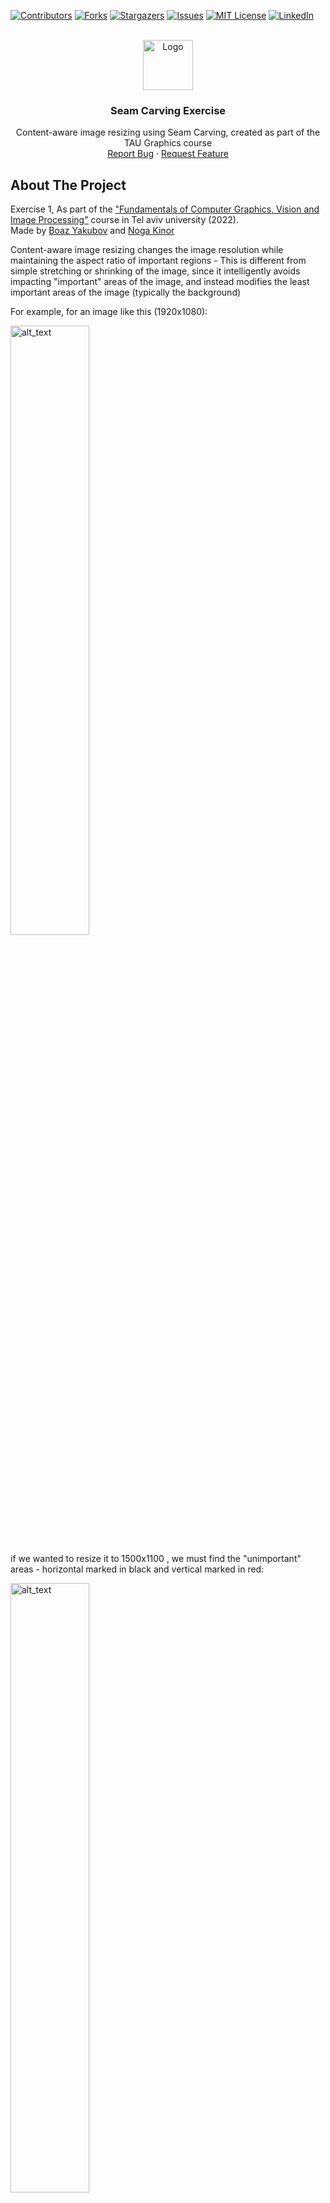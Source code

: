 <a name="readme-top"></a>

<!-- Explanations -->
<!--
- This is a ReadMe template, cloned from https://github.com/othneildrew/Best-README-Template/
- Do a search and replace with your text editor for the following: `TAU-Graphics-Ex1-SeamCarving`,`Seam Carving Exercise`, `Content-aware image resizing using Seam Carving, created as part of the TAU Graphics course`
- fill any TODO sections:
  - Add a logo in images/logo.png
  - fill the table of contents
  - fill the About section - with Product screenshot and tech used

-->

<!-- PROJECT SHIELDS -->
[![Contributors][contributors-shield]][contributors-url]
[![Forks][forks-shield]][forks-url]
[![Stargazers][stars-shield]][stars-url]
[![Issues][issues-shield]][issues-url]
[![MIT License][license-shield]][license-url]
[![LinkedIn][linkedin-shield]][linkedin-url]


<!-- PROJECT LOGO -->
<br />
<div align="center">
  <a href="https://github.com/Boazius/TAU-Graphics-Ex1-SeamCarving">
    <img src="images/tauLogo.jpg" alt="Logo" width="80" height="80">
  </a>

<h3 align="center">Seam Carving Exercise</h3>

  <p align="center">
    Content-aware image resizing using Seam Carving, created as part of the TAU Graphics course 
    <br />
    <a href="https://github.com/Boazius/TAU-Graphics-Ex1-SeamCarving/issues">Report Bug</a>
    ·
    <a href="https://github.com/Boazius/TAU-Graphics-Ex1-SeamCarving/issues">Request Feature</a>
  </p>
</div>


<!-- ABOUT THE PROJECT -->
## About The Project
Exercise 1,  As part of the ["Fundamentals of Computer Graphics, Vision and Image Processing"](https://www.ims.tau.ac.il/Tal/Syllabus/Syllabus_L.aspx?course=0368323601&year=2022) course in Tel aviv university (2022). <br>
Made by [Boaz Yakubov](https://github.com/Boazius/) and [Noga Kinor](https://github.com/nogakinor)

Content-aware image resizing changes the image resolution while maintaining the aspect ratio of important regions - This is different from simple stretching or shrinking of the image, since it intelligently avoids impacting "important" areas of the image, and instead modifies the least important areas of the image (typically the background)

For example, for an image like this (1920x1080): 

<img src="images\camel.jpg" alt="alt_text" style="width:50%" />

if we wanted to resize it to 1500x1100 , we must find the "unimportant" areas - horizontal marked in black and vertical marked in red:

<img src="images\cameltime_vertical_seams.png" alt="alt_text" style="width:50%" />

<img src="images\cameltime_horizontal_seams.png" alt="alt_text" style="width:50%" />

and then delete these unimportant areas in the image to get the final resized image

<img src="images\cameltime_resized.png" alt="alt_text" style="width:50%" />

Note that the camels were not resized at all! only the background sky and desert was shrunk.

#### _in order to enlarge the image using this technique, we would simply duplicate these lines instead_

### This program performs image resizing using this technique on a specified image, and outputs:
- the resized image
- the original image with horizontal black lines (that will be deleted or duplicated)
- the _the partially resized_ image with vertical red lines (that will be deleted or duplicated)

#### The program optionally uses a "forward looking energy function" instead of the regular energy function, in order to reduce artifacts in the resized image

### Built With 
[![Python][Python-shield]][Python-url]
<p align="right">(<a href="#readme-top">back to top</a>)</p>

## Mathematical Background

In order to implement the Seam carving algorithm, we need to define an energy function that specifies the "importance" of each image pixel. we can calculate the pixel importance using the image gradient.

We computed it using the formula 
$E(i,j) =  \sqrt{\frac{{(\Delta_x)^2 + (\Delta_y)^2}}{2}} $
where $\Delta_x^2$ is the squared difference between the current and next horizontal pixel (in grayscale) and $\Delta_y^2$ is the same for vertical pixels

to find the optimal "Seams" to remove or duplicate , i.e the lines along the image:

- calculate the cost matrix M
- do k times:
    - find a path with the lowest total energy from one end of the image to the other.
    - delete or duplicate it

to resize the image both horizontally and vertically, we first change the width using the algorith and then the height on the partially resized image.

### Forward Looking energy function
Seam carving can introduce artifacts to the resized images. to reduce these artifacts, we implement a forward-looking energy function:

$M(i,j) = E(i,j) + \min\begin{cases}
M(i-1,j-1)+C_L(i,j), \\
M(i-1,j)+C_V(i,j) \\
M(i-1,j+1) + C_R(i,j)
\end{cases} $

where ($I_gs$ is the grayscale image) 

$C_L = |I_gs(i,j+1)-I_gs(i,j-1)|+|I_gs(i-1,j)-I_gs(i,j-1)|$

$C_V = |I_gs(i,j+1)-I_gs(i,j-1)|$

$C_R = |I_gs(i,j+1)-I_gs(i,j-1)|+|I_gs(i-1,j)-I_gs(i,j+1)|$

_when using the program, you can choose to use the previous energy function, or this forward looking energy function_

<p align="right">(<a href="#readme-top">back to top</a>)</p>

<!-- GETTING STARTED -->
## Getting Started
To get a local copy up and running follow these simple example steps.
- clone or download the repository
- open shell in the repository folder
- verify python and pip are installed ( use ``` python --version ``` and ```pip --version```)
- install requirements using  ``` pip install -r requirements.txt ```
- copy your desired images(s) into the folder, preferably into the imagesInput folder

now, to run the application simply type:
``` bash
python main.py
```

with the following arguments
- image_path (str) - an absolute / relative path to the image you want to process
- output_dir (str)– The output directory where you will save your outputs.
- height (int) – the output image height
- width (int) – the output image width
- resize_method (str) – a string representing the resize method. Could be one of the following: [‘nearest_neighbor’,‘seam_carving’]
- use_forward_implementation – a boolean flag indicates if forward looking energy function is used or not.
- output_prefix (str) – an optional string which will be used as a prefix to the output files. If set, the output files names will start with the given prefix. For seam carving, we will output two images, the resized image, and visualization of the chosen seems. So if --output_prefix is set to “my_prefix” then the output will be my_prefix_resized.png and my_prefix_horizontal _seams.png, my_prefix_vertical_seams.png. If the prefix is not set, then we will chose “img” as a default prefix.

so for example
``` bash
python main.py --image_path "imagesInput/tower.png" --output_dir "imagesOutput/" --height 900 --width 900 --resize_method "seam_carving" --output_prefix "my_prefix" --use_forward_implementation
```
will run the seam carving algorithm on tower.png and output the files:
- my_prefix_resized.png
- my_prefix_vertical_seams.png
- my_prefix_horizontal_seams.png

### Prerequisites
- Python
- pip

<p align="right">(<a href="#readme-top">back to top</a>)</p>

<!-- LICENSE -->
## License
Distributed under the MIT License. See `LICENSE.txt` for more information.

<p align="right">(<a href="#readme-top">back to top</a>)</p>


<!-- CONTACT -->
## Contact

### I can be reached at at my email: boazyakubov@gmail.com

<p align="right">(<a href="#readme-top">back to top</a>)</p>



<!-- ACKNOWLEDGMENTS -->
## Acknowledgments

* Noga Kinor for wonderful teamwork in this course
* Professor [Daniel Cohen-Or](https://www.tau.ac.il/profile/dcor) for teaching this course at TAU
* Roey Eliyahu Bar-On for instructing us on the subject at TAU

<p align="right">(<a href="#readme-top">back to top</a>)</p>



<!-- MARKDOWN LINKS & IMAGES -->
<!-- You can get more shields at img.shields.io , usage: [![Python][Python-shield]][Python-url] -->
[contributors-shield]: https://img.shields.io/github/contributors/Boazius/TAU-Graphics-Ex1-SeamCarving.svg?style=for-the-badge
[contributors-url]: https://github.com/Boazius/TAU-Graphics-Ex1-SeamCarving/graphs/contributors
[forks-shield]: https://img.shields.io/github/forks/Boazius/TAU-Graphics-Ex1-SeamCarving.svg?style=for-the-badge
[forks-url]: https://github.com/Boazius/TAU-Graphics-Ex1-SeamCarving/network/members
[stars-shield]: https://img.shields.io/github/stars/Boazius/TAU-Graphics-Ex1-SeamCarving.svg?style=for-the-badge
[stars-url]: https://github.com/Boazius/TAU-Graphics-Ex1-SeamCarving/stargazers
[issues-shield]: https://img.shields.io/github/issues/Boazius/TAU-Graphics-Ex1-SeamCarving.svg?style=for-the-badge
[issues-url]: https://github.com/Boazius/TAU-Graphics-Ex1-SeamCarving/issues
[license-shield]: https://img.shields.io/github/license/Boazius/TAU-Graphics-Ex1-SeamCarving.svg?style=for-the-badge
[license-url]: https://github.com/Boazius/TAU-Graphics-Ex1-SeamCarving/LICENSE.txt
[linkedin-shield]: https://img.shields.io/badge/-LinkedIn-black.svg?style=for-the-badge&logo=linkedin&colorB=555
[linkedin-url]: https://linkedin.com/in/boazyakubov
[product-screenshot]: images/screenshot.png
[Python-shield]: https://img.shields.io/badge/python-3670A0?style=for-the-badge&logo=python&logoColor=ffdd54
[Python-url]: https://www.python.org/
[C-shield]: (https://img.shields.io/static/v1?style=for-the-badge&message=C&color=222222&logo=C&logoColor=A8B9CC&label=)
[CSharp-shield]: (https://img.shields.io/static/v1?style=for-the-badge&message=C+Sharp&color=512BD4&logo=C+Sharp&logoColor=FFFFFF&label=)
[CSharp-url]: (https://dotnet.microsoft.com/en-us/languages/csharp)
[Cplusplus-shield]: (https://img.shields.io/static/v1?style=for-the-badge&message=C%2B%2B&color=00599C&logo=C%2B%2B&logoColor=FFFFFF&label=)
[Cplusplus-url]: (https://cplusplus.com/)